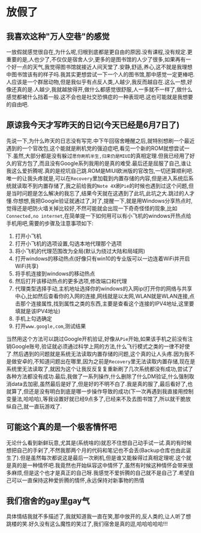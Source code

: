 # 放假了

## 我喜欢这种"万人空巷"的感觉

一放假就感觉很自在,为什么呢,归根到底都是更自由的原因.没有课程,没有规定.更重要的是,人也少了,不仅仅是宿舍人少,更多的是图书馆的人少了很多,如果再有一个好一点的天气,我觉得图书馆就接近人间天堂了.安静,舒适,养心,这不就是我理想中图书馆该有的样子吗.我其实更想尝试一下一个人的图书馆,那中感觉一定更棒吧.人应该是一个群居动物,但是我似乎有点反人类,人越少,我反而越自在.这么一想,好像还真的是.人越少,我就越放得开,做什么都感觉很舒服,人一多就不一样了,做什么感觉都被什么挡着一般.这不会也是社交恐惧症的一种表现吧.这也可能就是我想要的自由吧.

## 原谅我今天才写昨天的日记(今天已经是6月7日了)

先说一下,为什么昨天的日志没有写完.中下午回宿舍睡醒之后,就特别想刷一个最近遇到的一个官改包,这个能就是刷机党的强迫症吧,看见一个新的ROM就想尝试一下.虽然,大部分都是没有躲过`愿你刷机半生,归来仍是MIUI`的真相定理.但我已经用了好久的官方包了,而且没有Google系列我用的是真的难受.最后还是屈服了自己,谁让我这么爱折腾呢.真的是挖坑自己跳.ROM是MIUI欧洲版的官改包,一切还算顺利吧.唯一的让我头疼就是,可以在`Recovery`里加载到内置存储的内容,但是进入系统后系统就读取不到内置存储了,我之前给我的`Note 4X`刷`Pie`的时候也遇到过这个问题,但是当时问题是怎么解决的我忘了,结果今天就在这遇到了此坑,此坑之大.跳过的人才懂.你想想,我把Google验证就通过了,对了,提醒一下,就是用Windows分享热点时,觉得还是吧防火墙关掉比较好,不然可能就会出现一下奇奇怪怪的现象,比如`Connected,no internet`,在简单提一下如何用可以有小飞机的windows开热点给手机用吧,需要的步骤及注意事项如下:

1. 打开小飞机
2. 打开小飞机的选项设置,勾选本地代理那个选项
3. 将小飞机的代理范围改为全局(默认为绕过大陆和局域网)
4. 打开windows的移动热点(好像只有win10的专业版可以一边连着WiFi并开启WiFi共享)
5. 将手机连接到windows的移动热点
6. 然后打开该移动热点的更多选项,修改端口和代理
7. 代理类型选择手动,主机地址选择你的windows的入网ip(打开你的网络与共享中心,比如然后查看你的入网的连接,网线就是以太网,WLAN就是WLAN连接,点击那个连接属性,找到属性之类的东西,主要是查看这个连接的IPV4地址,这里要填就是该IPV4地址)
8. 手机上勾选确定
9. 打开`www.google,com`,测试结果

当然用这个方法可以跳过Google开机验证,好像从`Pie`开始,如果该手机之前没有注销Google账号,验证就必须通过科学上网的方法,什么飞行模式之类的一律不好使了.然后遇到的问题就是系统无法读取内置存储的问题,这个真的让人头疼.因为我不是做安卓的,不知道问题出在哪里,因为之前是`Recovery`里无法读取内置存储,现在是系统里无法读取了,就因为这个让我反反复复重新刷了几次系统都没有成功,尝试了各种方法都没有成功.最后,我做了一系列操作,什么删除了什么DM验证,什么强制取消data去加密,虽然最后是好了,但是好的不明不白了.我是真的服了,最后看好了,也就算了,但还是没有明白到底是哪一步操作导致的成功(下一次再遇到我直接用控制变量法,哈哈哈),等我设置好就已经9点多了,已经来不及去图书馆了,所以就干脆放纵自己,就一直玩游戏了.

## 可能这个真的是一个极客情怀吧

无论什么看到新鲜玩意,尤其是(系统啥的)就忍不住想自己动手试一试.真的有时候想把自己的手剁了,不然我那两个月的代码和笔记也不会丢(Backup仓库也由此诞生了).但是虽然每次都说这是最后一次刷机,但是谁又能躲得过真相定理呢.这个就是真的是一种情怀吧.我竟然也开始纵容这中情怀了,虽然有时候这种情怀会带来很多麻烦,但是这个也才是真正的自己呀.我感觉不爱折腾的自己就不是自己了.希望自己可以一直保持这种爱折腾的情怀,永远保持对新事物的热情

## 我们宿舍的gay里gay气

具体情结我就不多描述了,我就知道我一直在笑,那中放开的,反人类的,让人听了想跳楼的笑.好久没有这么魔性的笑过了,我们宿舍是真的逗,哈哈哈哈哈!!!
